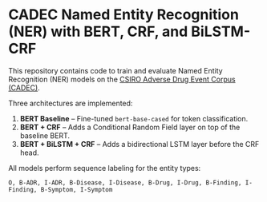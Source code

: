 # CADEC Named Entity Recognition (NER) with BERT, CRF, and BiLSTM-CRF

This repository contains code to train and evaluate Named Entity Recognition (NER) models on the [CSIRO Adverse Drug Event Corpus (CADEC)](https://data.csiro.au/dap/landingpage?pid=csiro:9787).

Three architectures are implemented:
1. **BERT Baseline** – Fine-tuned `bert-base-cased` for token classification.
2. **BERT + CRF** – Adds a Conditional Random Field layer on top of the baseline BERT.
3. **BERT + BiLSTM + CRF** – Adds a bidirectional LSTM layer before the CRF head.

All models perform sequence labeling for the entity types:
```
O, B-ADR, I-ADR, B-Disease, I-Disease, B-Drug, I-Drug, B-Finding, I-Finding, B-Symptom, I-Symptom
```
